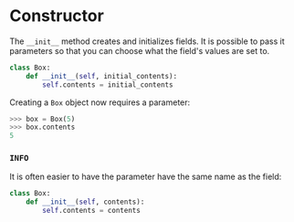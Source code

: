 # Constructor

The `__init__` method creates and initializes fields.
It is possible to pass it parameters so that you can choose what the field's values are set to.


```python
class Box:
    def __init__(self, initial_contents):
        self.contents = initial_contents
```



Creating a `Box` object now requires a parameter:


```python
>>> box = Box(5)
>>> box.contents
5
```

### `INFO`
It is often easier to have the parameter have the same name as the field:

```python
class Box:
    def __init__(self, contents):
        self.contents = contents
```
